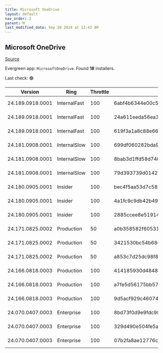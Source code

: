 ```yaml
---
title: Microsoft OneDrive
layout: default
nav_order: 2
parent: M
last_modified_date: Sep 20 2024 at 12:42 AM
---
```


## Microsoft OneDrive

[Source](https://onedrive.live.com/)

Evergreen app: `MicrosoftOneDrive`. Found **18** installers.

Last check: 🟢

| Version          | Ring         | Throttle | Sha256                                                           | Architecture | Type | URI                                                                                                                                                                  |
| ---------------- | ------------ | -------- | ---------------------------------------------------------------- | ------------ | ---- | -------------------------------------------------------------------------------------------------------------------------------------------------------------------- |
| 24.189.0918.0001 | InternalFast | 100      | 6abf4b6344e00c5ad340e3e4e61665c8da48911d7b6d66ef62d1f49ad4ded555 | ARM64        | exe  | [https://oneclient.sfx.ms/Win/Installers/24.189.0918.0001/arm64/OneDriveSetup.exe](https://oneclient.sfx.ms/Win/Installers/24.189.0918.0001/arm64/OneDriveSetup.exe) |
| 24.189.0918.0001 | InternalFast | 100      | 24a611eeda56ea3d4e7cbc5f212f893b40d51c01bf873b72a449d5f9c94660bb | x64          | exe  | [https://oneclient.sfx.ms/Win/Installers/24.189.0918.0001/amd64/OneDriveSetup.exe](https://oneclient.sfx.ms/Win/Installers/24.189.0918.0001/amd64/OneDriveSetup.exe) |
| 24.189.0918.0001 | InternalFast | 100      | 619f3a1a8c88e6676df5313dd45b86e61867a251fa93f000f8da5e873ec7cb8d | x86          | exe  | [https://oneclient.sfx.ms/Win/Installers/24.189.0918.0001/OneDriveSetup.exe](https://oneclient.sfx.ms/Win/Installers/24.189.0918.0001/OneDriveSetup.exe)             |
| 24.181.0908.0001 | InternalSlow | 100      | 699df060282bda99f0d1218714cb9ad86b1607510004a78c350e59efbdc51c9a | ARM64        | exe  | [https://oneclient.sfx.ms/Win/Installers/24.181.0908.0001/arm64/OneDriveSetup.exe](https://oneclient.sfx.ms/Win/Installers/24.181.0908.0001/arm64/OneDriveSetup.exe) |
| 24.181.0908.0001 | InternalSlow | 100      | 8bab3d1ffd58d740e40b7e632328a893fb6d4660e8e0f8bd381be45d44f68d5f | x64          | exe  | [https://oneclient.sfx.ms/Win/Installers/24.181.0908.0001/amd64/OneDriveSetup.exe](https://oneclient.sfx.ms/Win/Installers/24.181.0908.0001/amd64/OneDriveSetup.exe) |
| 24.181.0908.0001 | InternalSlow | 100      | 79d393739d0142adf68d7cf68fade5d762d75359502bc0849acfdc438251f671 | x86          | exe  | [https://oneclient.sfx.ms/Win/Installers/24.181.0908.0001/OneDriveSetup.exe](https://oneclient.sfx.ms/Win/Installers/24.181.0908.0001/OneDriveSetup.exe)             |
| 24.180.0905.0001 | Insider      | 100      | bec4f5aa53d7c5865737611b544385f41c712ee7250727ec18cb20cad08c5739 | ARM64        | exe  | [https://oneclient.sfx.ms/Win/Installers/24.180.0905.0001/arm64/OneDriveSetup.exe](https://oneclient.sfx.ms/Win/Installers/24.180.0905.0001/arm64/OneDriveSetup.exe) |
| 24.180.0905.0001 | Insider      | 100      | 4a1fc9c9db42b49d04eea2f7630ec18ee9e940ccfe01d9c8d73411e74f4e0d92 | x64          | exe  | [https://oneclient.sfx.ms/Win/Installers/24.180.0905.0001/amd64/OneDriveSetup.exe](https://oneclient.sfx.ms/Win/Installers/24.180.0905.0001/amd64/OneDriveSetup.exe) |
| 24.180.0905.0001 | Insider      | 100      | 2885ccee8e5191466a8ed0e2652a144a193bebb85a84658fbc42290f8782c2a8 | x86          | exe  | [https://oneclient.sfx.ms/Win/Installers/24.180.0905.0001/OneDriveSetup.exe](https://oneclient.sfx.ms/Win/Installers/24.180.0905.0001/OneDriveSetup.exe)             |
| 24.171.0825.0002 | Production   | 50       | a0b358582f60531fad9f4dd19a021d88e1ea0aafa61b17b98a41f5eebcca79e4 | ARM64        | exe  | [https://oneclient.sfx.ms/Win/Installers/24.171.0825.0002/arm64/OneDriveSetup.exe](https://oneclient.sfx.ms/Win/Installers/24.171.0825.0002/arm64/OneDriveSetup.exe) |
| 24.171.0825.0002 | Production   | 50       | 3421530bc54b686ad900719752a7181fde1cac4428ff265004409b59cb1803c3 | x64          | exe  | [https://oneclient.sfx.ms/Win/Installers/24.171.0825.0002/amd64/OneDriveSetup.exe](https://oneclient.sfx.ms/Win/Installers/24.171.0825.0002/amd64/OneDriveSetup.exe) |
| 24.171.0825.0002 | Production   | 50       | a853c7d25dc98f8c80e9e95537408f346a02672a4e5b4c2225f8bf2205ebb8bc | x86          | exe  | [https://oneclient.sfx.ms/Win/Installers/24.171.0825.0002/OneDriveSetup.exe](https://oneclient.sfx.ms/Win/Installers/24.171.0825.0002/OneDriveSetup.exe)             |
| 24.166.0818.0003 | Production   | 100      | 414185930d4848022ccd6963b1812cabc9d88a4e89080ae6dc390d807884bd4a | ARM64        | exe  | [https://oneclient.sfx.ms/Win/Installers/24.166.0818.0003/arm64/OneDriveSetup.exe](https://oneclient.sfx.ms/Win/Installers/24.166.0818.0003/arm64/OneDriveSetup.exe) |
| 24.166.0818.0003 | Production   | 100      | a7fe5d56175bb57338d1ebea96dd40c3b5801a227b190fcccab0c90a65c105e8 | x64          | exe  | [https://oneclient.sfx.ms/Win/Installers/24.166.0818.0003/amd64/OneDriveSetup.exe](https://oneclient.sfx.ms/Win/Installers/24.166.0818.0003/amd64/OneDriveSetup.exe) |
| 24.166.0818.0003 | Production   | 100      | 9d5acf929c4607444e41d5e67ce5f6254f49d015512196a94cc821bb66ed17cc | x86          | exe  | [https://oneclient.sfx.ms/Win/Installers/24.166.0818.0003/OneDriveSetup.exe](https://oneclient.sfx.ms/Win/Installers/24.166.0818.0003/OneDriveSetup.exe)             |
| 24.070.0407.0003 | Enterprise   | 100      | 8bd73f0d9e9fdc98e7cb5610236c0abe136082c3a577346b190c99f56eacb29a | ARM64        | exe  | [https://oneclient.sfx.ms/Win/Installers/24.070.0407.0003/arm64/OneDriveSetup.exe](https://oneclient.sfx.ms/Win/Installers/24.070.0407.0003/arm64/OneDriveSetup.exe) |
| 24.070.0407.0003 | Enterprise   | 100      | 329d490e504fe5ae022eeb1a6f21504805b9bdf592d781b514cc33da5483a189 | x64          | exe  | [https://oneclient.sfx.ms/Win/Installers/24.070.0407.0003/amd64/OneDriveSetup.exe](https://oneclient.sfx.ms/Win/Installers/24.070.0407.0003/amd64/OneDriveSetup.exe) |
| 24.070.0407.0003 | Enterprise   | 100      | 07b2fa8ae12776c654ea1eb66b0ed046b7f63ecb5c37bc4eb17fad92e99459e8 | x86          | exe  | [https://oneclient.sfx.ms/Win/Installers/24.070.0407.0003/OneDriveSetup.exe](https://oneclient.sfx.ms/Win/Installers/24.070.0407.0003/OneDriveSetup.exe)             |
